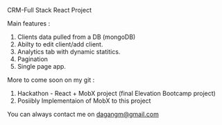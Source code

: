 CRM-Full Stack React Project


Main features :

1. Clients data pulled from a DB (mongoDB)
2. Abilty to edit client/add client. 
3. Analytics tab with dynamic statitics. 
4. Pagination
4. Single page app. 

More to come soon on my git :
1. Hackathon - React + MobX project (final Elevation Bootcamp project)
2. Posiibly Implementaion of MobX to this project 


You can always contact me on 
dagangm@gmail.com

